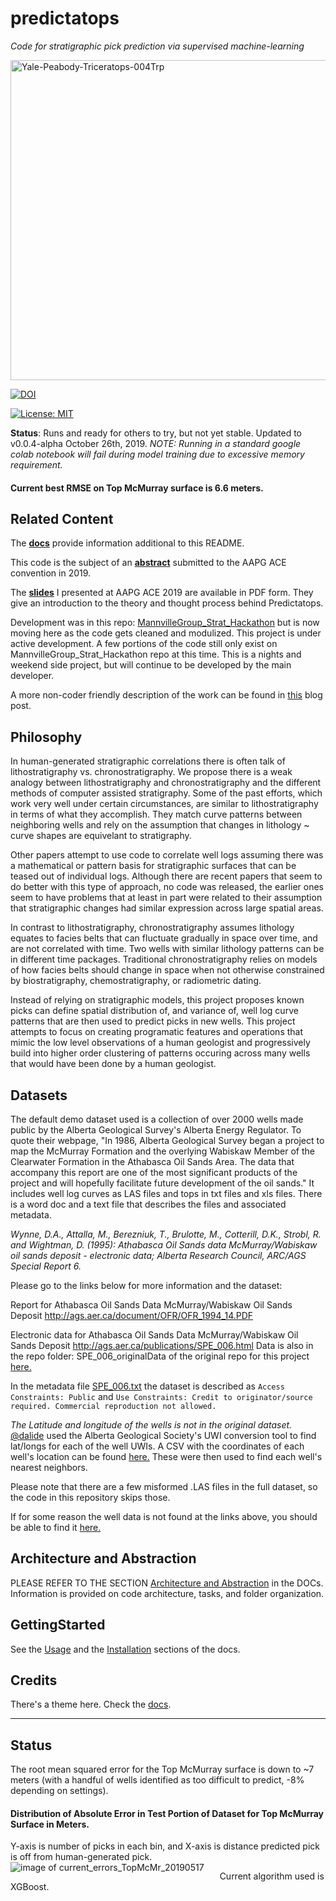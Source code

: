 # predictatops

_Code for stratigraphic pick prediction via supervised machine-learning_


<a title="Triceratops logo based on MathKnight based on photo by Nicholas R. Longrich and Daniel J. Field [CC BY-SA 4.0 (https://creativecommons.org/licenses/by-sa/4.0)], via Wikimedia Commons" href="https://commons.wikimedia.org/wiki/File:Yale-Peabody-Triceratops-004Trp.png"><img width="512" alt="Yale-Peabody-Triceratops-004Trp" src="docs/Yale-Peabody-Triceratops-004Trp.png"></a>


[![DOI](https://zenodo.org/badge/151658252.svg)](https://zenodo.org/badge/latestdoi/151658252)

<a href="https://github.com/JustinGOSSES/predictatops/blob/master/LICENSE">![License: MIT](https://img.shields.io/badge/License-MIT-green.svg)</a>

<b>Status</b>: Runs and ready for others to try, but not yet stable. Updated to v0.0.4-alpha October 26th, 2019.
<i>NOTE: Running in a standard google colab notebook will fail during model training due to excessive memory requirement.</i>

#### Current best RMSE on Top McMurray surface is 6.6 meters.

Related Content
-------
The <b><a href="https://justingosses.github.io/predictatops/html/index.html">docs</a></b> provide information additional to this README.

This code is the subject of an <b><a href="https://github.com/JustinGOSSES/predictatops/blob/master/AAPG_Abstract_2019ACE.md">abstract</a></b> submitted to the AAPG ACE convention in 2019. 

The <b><a href="https://github.com/JustinGOSSES/predictatops/blob/master/docs/ACE2019_Gosses_theme8_StratigraphicTopML_201905018_submitted.pdf">slides</a></b> I presented at AAPG ACE 2019 are available in PDF form. They give an introduction to the theory and thought process behind Predictatops.

Development was in this repo: <a href="https://github.com/JustinGOSSES/MannvilleGroup_Strat_Hackathon">MannvilleGroup_Strat_Hackathon</a> but is now moving here as the code gets cleaned and modulized. This project is under active development. A few portions of the code still only exist on MannvilleGroup_Strat_Hackathon repo at this time. This is a nights and weekend side project, but will continue to be developed by the main developer.

A more non-coder friendly description of the work can be found in <a href="http://justingosses.com/predictatops/">this</a> blog post. 

Philosophy
-------

In human-generated stratigraphic correlations there is often talk of lithostratigraphy vs. chronostratigraphy. We propose there is a weak analogy between lithostratigraphy and chronostratigraphy and the different methods of computer assisted stratigraphy. Some of the past efforts, which work very well under certain circumstances, are similar to lithostratigraphy in terms of what they accomplish. They match curve patterns between neighboring wells and rely on the assumption that changes in lithology ~ curve shapes are equivelant to stratigraphy.

Other papers attempt to use code to correlate well logs assuming there was a mathematical or pattern basis for stratigraphic surfaces that can be teased out of individual logs. Although there are recent papers that seem to do better with this type of approach, no code was released, the earlier ones seem to have problems that at least in part were related to their assumption that stratigraphic changes had similar expression across large spatial areas.

In contrast to lithostratigraphy, chronostratigraphy assumes lithology equates to facies belts that can fluctuate gradually in space over time, and are not correlated with time. Two wells with similar lithology patterns can be in different time packages. Traditional chronostratigraphy relies on models of how facies belts should change in space when not otherwise constrained by biostratigraphy, chemostratigraphy, or radiometric dating. 

Instead of relying on stratigraphic models, this project proposes known picks can define spatial distribution of, and variance of, well log curve patterns that are then used to predict picks in new wells. This project attempts to focus on creating programatic features and operations that mimic the low level observations of a human geologist and progressively build into higher order clustering of patterns occuring across many wells that would have been done by a human geologist.

Datasets
-------
The default demo dataset used is a collection of over 2000 wells made public by the Alberta Geological Survey's Alberta Energy Regulator. To quote their webpage, "In 1986, Alberta Geological Survey began a project to map the McMurray Formation and the overlying Wabiskaw Member of the Clearwater Formation in the Athabasca Oil Sands Area. The data that accompany this report are one of the most significant products of the project and will hopefully facilitate future development of the oil sands." It includes well log curves as LAS files and tops in txt files and xls files. There is a word doc and a text file that describes the files and associated metadata. 

_Wynne, D.A., Attalla, M., Berezniuk, T., Brulotte, M., Cotterill, D.K., Strobl, R. and Wightman, D. (1995): Athabasca Oil Sands data McMurray/Wabiskaw oil sands deposit - electronic data; Alberta Research Council, ARC/AGS Special Report 6._

Please go to the links below for more information and the dataset:

Report for Athabasca Oil Sands Data McMurray/Wabiskaw Oil Sands Deposit http://ags.aer.ca/document/OFR/OFR_1994_14.PDF

Electronic data for Athabasca Oil Sands Data McMurray/Wabiskaw Oil Sands Deposit http://ags.aer.ca/publications/SPE_006.html Data is also in the repo folder: SPE_006_originalData of the original repo for this project <a href="https://github.com/JustinGOSSES/MannvilleGroup_Strat_Hackathon/tree/master/SPE_006_originalData">here.</a>

In the metadata file <a href="https://github.com/JustinGOSSES/MannvilleGroup_Strat_Hackathon/blob/master/SPE_006_originalData/Metadata/SPE_006.txt">SPE_006.txt</a> the dataset is described as `Access Constraints: Public` and `Use Constraints: Credit to originator/source required. Commercial reproduction not allowed.`

_The Latitude and longitude of the wells is not in the original dataset._ <a href="https://github.com/dalide">@dalide<a> used the Alberta Geological Society's UWI conversion tool to find lat/longs for each of the well UWIs. A CSV with the coordinates of each well's location can be found <a href="https://github.com/JustinGOSSES/MannvilleGroup_Strat_Hackathon/blob/master/well_lat_lng.csv">here.</a> These were then used to find each well's nearest neighbors.

Please note that there are a few misformed .LAS files in the full dataset, so the code in this repository skips those.

If for some reason the well data is not found at the links above, you should be able to find it <a href="https://github.com/JustinGOSSES/MannvilleGroup_Strat_Hackathon/tree/master/SPE_006_originalData">here.</a>


Architecture and Abstraction
-------
PLEASE REFER TO THE SECTION <a href="https://justingosses.github.io/predictatops/html/readme.html#architecture-and-abstraction">Architecture and Abstraction</a> in the DOCs. Information is provided on code architecture, tasks, and folder organization.


GettingStarted
-------
See the <a href="https://justingosses.github.io/predictatops/html/usage.html">Usage</a> and the <a href="https://justingosses.github.io/predictatops/html/installation.html">Installation</a> sections of the docs.


Credits
-------
There's a theme here. Check the <a href="https://justingosses.github.io/predictatops/html/authors.html">docs</a>.

______________________________
## Status

The root mean squared error for the Top McMurray surface is down to ~7 meters (with a handful of wells identified as too difficult to predict, -8% depending on settings). 

#### Distribution of Absolute Error in Test Portion of Dataset for Top McMurray Surface in Meters. 
Y-axis is number of picks in each bin, and X-axis is distance predicted pick is off from human-generated pick.
<img src="docs/images/Histogram_Error_predictatops_6.6_vA.png"
     alt="image of current_errors_TopMcMr_20190517"
     style="float: left; margin-right: 25px;" />

Current algorithm used is XGBoost.
